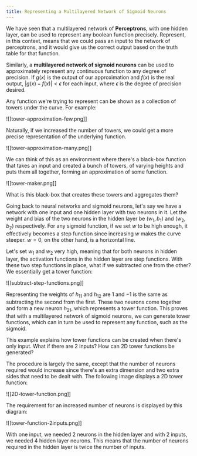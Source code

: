 ```yaml
---
title: Representing a Multilayered Network of Sigmoid Neurons
---
```

We have seen that a multilayered network of **Perceptrons**, with one hidden layer, can be used to represent any boolean function precisely. Represent, in this context, means that we could pass an input to the network of perceptrons, and it would give us the correct output based on the truth table for that function. 

Similarly, a **multilayered network of sigmoid neurons** can be used to approximately represent any continuous function to any degree of precision. If $g(x)$ is the output of our approximation and $f(x)$ is the real output, $|g(x) - f(x)| < \epsilon$ for each input, where $\epsilon$ is the degree of precision desired.

Any function we're trying to represent can be shown as a collection of towers under the curve. For example: 

![[tower-approximation-few.png]]

Naturally, if we increased the number of towers, we could get a more precise representation of the underlying function.

![[tower-approximation-many.png]]


We can think of this as an environment where there's a black-box function that takes an input and created a bunch of towers, of varying heights and puts them all together, forming an approximation of some function. 


![[tower-maker.png]]


What is this black-box that creates these towers and aggregates them?

Going back to neural networks and sigmoid neurons, let's say we have a network with one input and one hidden layer with two neurons in it. Let the weight and bias of the two neurons in the hidden layer be $(w_1, b_1)$ and $(w_2,b_2)$ respectively. For any sigmoid function, if we set $w$ to be high enough, it effectively becomes a step function since increasing $w$ makes the curve steeper. $w = 0$, on the other hand, is a horizontal line.

Let's set $w_1$ and $w_2$ very high, meaning that for both neurons in hidden layer, the activation functions in the hidden layer are step functions. With these two step functions in place, what if we subtracted one from the other? We essentially get a tower function:

![[subtract-step-functions.png]]

Representing the weights of $h_{11}$ and $h_{12}$ are $1$ and $-1$ is the same as subtracting the second from the first. These two neurons come together and form a new neuron $h_{21}$, which represents a tower function. This proves that with a multilayered network of sigmoid neurons, we can generate tower functions, which can in turn be used to represent any function, such as the sigmoid.

This example explains how tower functions can be created when there's only input. What if there are 2 inputs? How can 2D tower functions be generated?

The procedure is largely the same, except that the number of neurons required would increase since there's an extra dimension and two extra sides that need to be dealt with. The following image displays a 2D tower function:

![[2D-tower-function.png]]

The requirement for an increased number of neurons is displayed by this diagram:

![[tower-function-2inputs.png]]


With one input, we needed 2 neurons in the hidden layer and with 2 inputs, we needed 4 hidden layer neurons. This means that the number of neurons required in the hidden layer is twice the number of inputs.